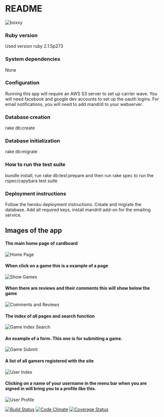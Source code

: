 # README

![boxxy](http://i.imgur.com/9n0cmic.gif "boxxy")

### Ruby version
Used version ruby 2.1.5p273

### System dependencies
None

### Configuration
Running this app will require an AWS S3 server to set up carrier wave.
You will need facebook and google dev accounts to set up the oauth logins.
For email notifications, you will need to add mandrill to your webserver.

### Database creation
rake db:create

### Database initialization
rake db:migrate

### How to run the test suite
bundle install, run rake db:test:prepare and then run rake spec to run the rspec/capybara test suite

### Deployment instructions
Follow the heroku deployment instructions.  Create and migrate the database.
Add all required keys, install mandrill add-on for the emailing service.

## Images of the app
#### The main home page of cardboard
![Home Page](
https://i.imgur.com/H7bMWy2.jpg)

#### When click on a game this is a example of a page
![Show Games](
https://i.imgur.com/nsmdIE5.png)

#### When there are reviews and their comments this will show below the game
![Comments and Reviews](
https://i.imgur.com/rZ4MFgu.png)

#### The index of all pages and search function
![Game Index Search](
https://i.imgur.com/aGem1vg.png)


#### An example of a form. This one is for submiting a game.
![Game Submit](
https://i.imgur.com/gSA0bp4.png)

#### A list of all gamers registered with the site
![User Index](
https://i.imgur.com/SBfCDRi.png)

#### Clicking on a name of your username in the menu bar when you are signed in will bring you to a profile like this.
![User Profile](
https://i.imgur.com/f8Xfvo1.png)


[![Build Status](https://travis-ci.org/SensitiveLion/cardboard.svg?branch=master)](https://travis-ci.org/SensitiveLion/cardboard) [![Code Climate](
https://codeclimate.com/github/SensitiveLion/cardboard.png)](https://codeclimate.com/github/SensitiveLion/cardboard) [![Coverage Status](
https://coveralls.io/repos/SensitiveLion/cardboard/badge.png)](https://coveralls.io/r/SensitiveLion/cardboard)
